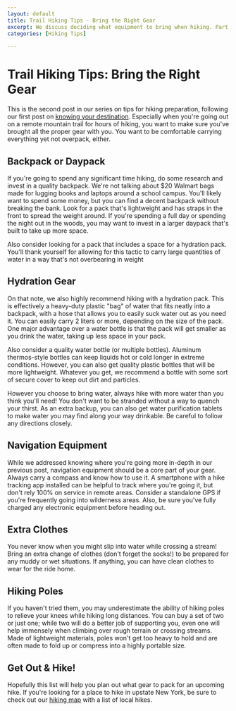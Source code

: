 ```yaml
---
layout: default
title: Trail Hiking Tips - Bring the Right Gear
excerpt: We discuss deciding what equipment to bring when hiking. Part of a series on outdoor trail hiking tips
categories: [Hiking Tips]

---
```

 
<h1>Trail Hiking Tips: Bring the Right Gear</h1>

<p>This is the second post in our series on tips for hiking preparation, following our first post on <a href="http://newyorktrailheads.com/2016/07/31/Hiking-Tips-Know-Your-Destination.html">knowing your destination</a>. Especially when you're going out on a remote mountain trail for hours of hiking, you want to make sure you've brought all the proper gear with you. You want to be comfortable carrying everything yet not overpack, either.</p>

<h2>Backpack or Daypack</h2>

<p>If you're going to spend any significant time hiking, do some research and invest in a quality backpack. We're not talking about $20 Walmart bags made for lugging books and laptops around a school campus. You'll likely want to spend some money, but you can find a decent backpack without breaking the bank. Look for a pack that's lightweight and has straps in the front to spread the weight around. If you're spending a full day or spending the night out in the woods, you may want to invest in a larger daypack that's built to take up more space.</p>

<p>Also consider looking for a pack that includes a space for a hydration pack. You'll thank yourself for allowing for this tactic to carry large quantities of water in a way that's not overbearing in weight</p>

<h2>Hydration Gear</h2>

<p>On that note, we also highly recommend hiking with a hydration pack. This is effectively a heavy-duty plastic "bag" of water that fits neatly into a backpack, with a hose that allows you to easily suck water out as you need it. You can easily carry 2 liters or more, depending on the size of the pack. One major advantage over a water bottle is that the pack will get smaller as you drink the water, taking up less space in your pack.</p>

<p>Also consider a quality water bottle (or multiple bottles). Aluminum thermos-style bottles can keep liquids hot or cold longer in extreme conditions. However, you can also get quality plastic bottles that will be more lightweight. Whatever you get, we recommend a bottle with some sort of secure cover to keep out dirt and particles.</p>

<p>However you choose to bring water, always hike with more water than you think you'll need! You don't want to be stranded without a way to quench your thirst. As an extra backup, you can also get water purification tablets to make water you may find along your way drinkable. Be careful to follow any directions closely.</p>

<h2>Navigation Equipment</h2>

<p>While we addressed knowing where you're going more in-depth in our previous post, navigation equipment should be a core part of your gear. Always carry a compass and know how to use it. A smartphone with a hike tracking app installed can be helpful to track where you're going it, but don't rely 100% on service in remote areas. Consider a standalone GPS if you're frequently going into wilderness areas. Also, be sure you've fully charged any electronic equipment before heading out.</p>

<h2>Extra Clothes</h2>

<p>You never know when you might slip into water while crossing a stream! Bring an extra change of clothes (don't forget the socks!) to be prepared for any muddy or wet situations. If anything, you can have clean clothes to wear for the ride home.</p>

<h2>Hiking Poles</h2>

<p>If you haven't tried them, you may underestimate the ability of hiking poles to relieve your knees while hiking long distances. You can buy a set of two or just one; while two will do a better job of supporting you, even one will help immensely when climbing over rough terrain or crossing streams. Made of lightweight materials, poles won't get too heavy to hold and are often made to fold up or compress into a highly portable size.</p>

<h2>Get Out &amp; Hike!</h2>

<p>Hopefully this list will help you plan out what gear to pack for an upcoming hike. If you're looking for a place to hike in upstate New York, be sure to check out our <a href="http://newyorktrailheads.com/hiking-map.html">hiking map</a> with a list of local hikes.</p>